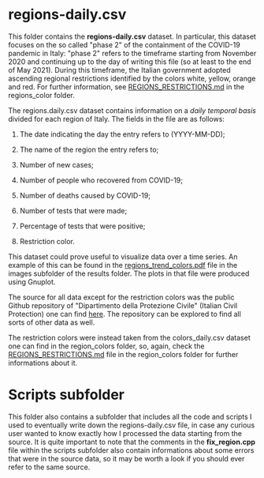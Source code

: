 # regions-daily.csv
This folder contains the **regions-daily.csv** dataset. In particular, this dataset focuses on the so called "phase 2" of the containment of the COVID-19 pandemic in Italy: "phase 2" refers to the timeframe starting from November 2020 and continuing up to the day of writing this file (so at least to the end of May 2021). During this timeframe, the Italian government adopted ascending regional restrictions identified by the colors white, yellow, orange and red. For further information, see [REGIONS_RESTRICTIONS.md](https://github.com/nicolezatta/covid19-phase2-data-Italy/blob/main/region_colors/REGIONS_RESTRICTIONS.md) in the regions_color folder.

The regions.daily.csv dataset contains information on a _daily temporal basis_ divided for each region of Italy. The fields in the file are as follows:

1. The date indicating the day the entry refers to (YYYY-MM-DD);

2. The name of the region the entry refers to;

3. Number of new cases;

4. Number of people who recovered from COVID-19;

5. Number of deaths caused by COVID-19;

6. Number of tests that were made;

7. Percentage of tests that were positive;

8. Restriction color.

This dataset could prove useful to visualize data over a time series. An example of this can be found in the [regions_trend_colors.pdf](https://github.com/nicolezatta/covid19-phase2-data-Italy/blob/main/results/images/regions_trend_colors.pdf) file in the images subfolder of the results folder. The plots in that file were produced using Gnuplot.

The source for all data except for the restriction colors was the public Github repository of "Dipartimento della Protezione Civile" (Italian Civil Protection) one can find [here](https://github.com/pcm-dpc/COVID-19/tree/master/dati-regioni). The repository can be explored to find all sorts of other data as well.

The restriction colors were instead taken from the colors\_daily.csv dataset one can find in the region\_colors folder, so, again, check the [REGIONS_RESTRICTIONS.md](https://github.com/nicolezatta/covid19-phase2-data-Italy/blob/main/region_colors/REGIONS_RESTRICTIONS.md) file in the region\_colors folder for further informations about it.

# Scripts subfolder
This folder also contains a subfolder that includes all the code and scripts I used to eventually write down the regions-daily.csv file, in case any curious user wanted to know exactly how I processed the data starting from the source. It is quite important to note that the comments in the **fix_region.cpp** file within the scripts subfolder also contain informations about some errors that were in the source data, so it may be worth a look if you should ever refer to the same source.
